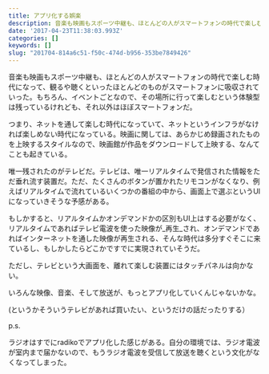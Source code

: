 ```yaml
---
title: アプリ化する娯楽
description: 音楽も映画もスポーツ中継も、ほとんどの人がスマートフォンの時代で楽しむ時代になって、観るや聴くといったほとんどのものがスマートフォンに吸収されていった。もちろん、イベントごとなので、その場所に行って楽しむという体験型は残っているけれども、それ以外はほぼスマートフォンだ。
date: '2017-04-23T11:38:03.993Z'
categories: []
keywords: []
slug: "201704-814a6c51-f50c-474d-b956-353be7849426"
---
```

音楽も映画もスポーツ中継も、ほとんどの人がスマートフォンの時代で楽しむ時代になって、観るや聴くといったほとんどのものがスマートフォンに吸収されていった。もちろん、イベントごとなので、その場所に行って楽しむという体験型は残っているけれども、それ以外はほぼスマートフォンだ。

つまり、ネットを通して楽しむ時代になっていて、ネットというインフラがなければ楽しめない時代になっている。映画に関しては、あらかじめ録画されたものを上映するスタイルなので、映画館が作品をダウンロードして上映する、なんてことも起きている。

唯一残されたのがテレビだ。テレビは、唯一リアルタイムで発信された情報をただ垂れ流す装置だ。ただ、たくさんのボタンが置かれたリモコンがなくなり、例えばリアルタイムで流れているいくつかの番組の中から、画面上で選ぶというUIになっていきそうな予感がある。

もしかすると、リアルタイムかオンデマンドかの区別もUI上はする必要がなく、リアルタイムであればテレビ電波を使った映像が_再生_され、オンデマンドであればインターネットを通した映像が再生される、そんな時代は多分すぐそこに来ているし、もしかしたらどこかですでに実現されていそうだ。

ただし、テレビという大画面を、離れて楽しむ装置にはタッチパネルは向かない。

いろんな映像、音楽、そして放送が、もっとアプリ化していくんじゃないかな。

(というかそういうテレビがあれば買いたい、というだけの話だったりする）

p.s.

ラジオはすでにradikoでアプリ化した感じがある。自分の環境では、ラジオ電波が室内まで届かないので、もうラジオ電波を受信して放送を聴くという文化がなくなってしまった。